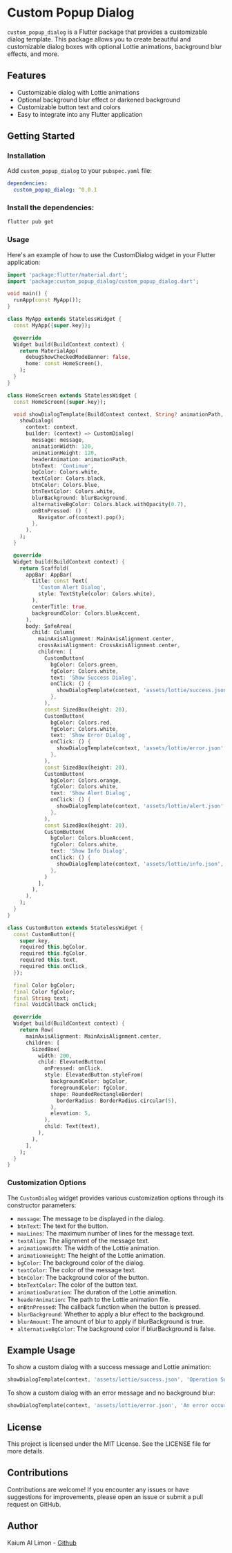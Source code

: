 # Custom Popup Dialog

`custom_popup_dialog` is a Flutter package that provides a customizable dialog template. This package allows you to create beautiful and customizable dialog boxes with optional Lottie animations, background blur effects, and more.

## Features

- Customizable dialog with Lottie animations
- Optional background blur effect or darkened background
- Customizable button text and colors
- Easy to integrate into any Flutter application

## Getting Started

### Installation

Add `custom_popup_dialog` to your `pubspec.yaml` file:

```yaml
dependencies:
  custom_popup_dialog: ^0.0.1
```

### Install the dependencies:

```sh
flutter pub get
```

### Usage
Here's an example of how to use the CustomDialog widget in your Flutter application:


``` dart
import 'package:flutter/material.dart';
import 'package:custom_popup_dialog/custom_popup_dialog.dart';

void main() {
  runApp(const MyApp());
}

class MyApp extends StatelessWidget {
  const MyApp({super.key});

  @override
  Widget build(BuildContext context) {
    return MaterialApp(
      debugShowCheckedModeBanner: false,
      home: const HomeScreen(),
    );
  }
}

class HomeScreen extends StatelessWidget {
  const HomeScreen({super.key});

  void showDialogTemplate(BuildContext context, String? animationPath, String message, {bool blurBackground = true}) {
    showDialog(
      context: context,
      builder: (context) => CustomDialog(
        message: message,
        animationWidth: 120,
        animationHeight: 120,
        headerAnimation: animationPath,
        btnText: 'Continue',
        bgColor: Colors.white,
        textColor: Colors.black,
        btnColor: Colors.blue,
        btnTextColor: Colors.white,
        blurBackground: blurBackground,
        alternativeBgColor: Colors.black.withOpacity(0.7),
        onBtnPressed: () {
          Navigator.of(context).pop();
        },
      ),
    );
  }

  @override
  Widget build(BuildContext context) {
    return Scaffold(
      appBar: AppBar(
        title: const Text(
          'Custom Alert Dialog',
          style: TextStyle(color: Colors.white),
        ),
        centerTitle: true,
        backgroundColor: Colors.blueAccent,
      ),
      body: SafeArea(
        child: Column(
          mainAxisAlignment: MainAxisAlignment.center,
          crossAxisAlignment: CrossAxisAlignment.center,
          children: [
            CustomButton(
              bgColor: Colors.green,
              fgColor: Colors.white,
              text: 'Show Success Dialog',
              onClick: () {
                showDialogTemplate(context, 'assets/lottie/success.json', 'Operation Successful!', blurBackground: true);
              },
            ),
            const SizedBox(height: 20),
            CustomButton(
              bgColor: Colors.red,
              fgColor: Colors.white,
              text: 'Show Error Dialog',
              onClick: () {
                showDialogTemplate(context, 'assets/lottie/error.json', 'An error occurred!', blurBackground: false);
              },
            ),
            const SizedBox(height: 20),
            CustomButton(
              bgColor: Colors.orange,
              fgColor: Colors.white,
              text: 'Show Alert Dialog',
              onClick: () {
                showDialogTemplate(context, 'assets/lottie/alert.json', 'This is an alert!', blurBackground: true);
              },
            ),
            const SizedBox(height: 20),
            CustomButton(
              bgColor: Colors.blueAccent,
              fgColor: Colors.white,
              text: 'Show Info Dialog',
              onClick: () {
                showDialogTemplate(context, 'assets/lottie/info.json', 'Here is some information.', blurBackground: false);
              },
            )
          ],
        ),
      ),
    );
  }
}

class CustomButton extends StatelessWidget {
  const CustomButton({
    super.key,
    required this.bgColor,
    required this.fgColor,
    required this.text,
    required this.onClick,
  });

  final Color bgColor;
  final Color fgColor;
  final String text;
  final VoidCallback onClick;

  @override
  Widget build(BuildContext context) {
    return Row(
      mainAxisAlignment: MainAxisAlignment.center,
      children: [
        SizedBox(
          width: 200,
          child: ElevatedButton(
            onPressed: onClick,
            style: ElevatedButton.styleFrom(
              backgroundColor: bgColor,
              foregroundColor: fgColor,
              shape: RoundedRectangleBorder(
                borderRadius: BorderRadius.circular(5),
              ),
              elevation: 5,
            ),
            child: Text(text),
          ),
        ),
      ],
    );
  }
}
```

### Customization Options

The `CustomDialog` widget provides various customization options through its constructor parameters:

- `message`: The message to be displayed in the dialog.
- `btnText`: The text for the button.
- `maxLines`: The maximum number of lines for the message text.
- `textAlign`: The alignment of the message text.
- `animationWidth`: The width of the Lottie animation.
- `animationHeight`: The height of the Lottie animation.
- `bgColor`: The background color of the dialog.
- `textColor`: The color of the message text.
- `btnColor`: The background color of the button.
- `btnTextColor`: The color of the button text.
- `animationDuration`: The duration of the Lottie animation.
- `headerAnimation`: The path to the Lottie animation file.
- `onBtnPressed`: The callback function when the button is pressed.
- `blurBackground`: Whether to apply a blur effect to the background.
- `blurAmount`: The amount of blur to apply if blurBackground is true.
- `alternativeBgColor`: The background color if blurBackground is false.


## Example Usage
To show a custom dialog with a success message and Lottie animation:

```dart
showDialogTemplate(context, 'assets/lottie/success.json', 'Operation Successful!', blurBackground: true);
```

To show a custom dialog with an error message and no background blur:

```dart
showDialogTemplate(context, 'assets/lottie/error.json', 'An error occurred!', blurBackground: false);
```


## License
This project is licensed under the MIT License. See the <a>LICENSE</a> file for more details.

## Contributions
Contributions are welcome! If you encounter any issues or have suggestions for improvements, please open an issue or submit a pull request on GitHub.

## Author
Kaium Al Limon - <a href='https://www.github.com/turt5'>Github</a>